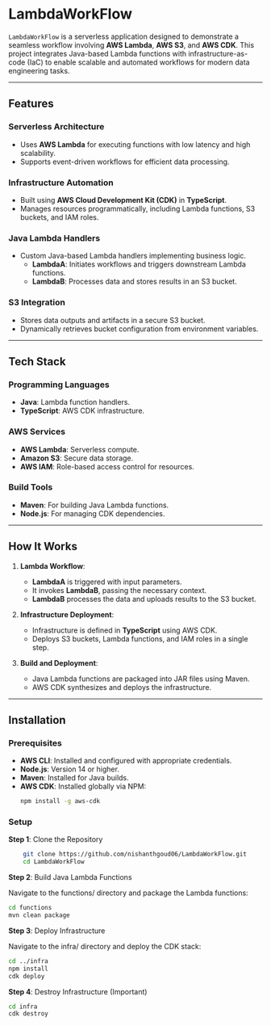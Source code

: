 # LambdaWorkFlow

`LambdaWorkFlow` is a serverless application designed to demonstrate a seamless workflow involving **AWS Lambda**, **AWS S3**, and **AWS CDK**. This project integrates Java-based Lambda functions with infrastructure-as-code (IaC) to enable scalable and automated workflows for modern data engineering tasks.

---

## Features

### Serverless Architecture

- Uses **AWS Lambda** for executing functions with low latency and high scalability.
- Supports event-driven workflows for efficient data processing.

### Infrastructure Automation

- Built using **AWS Cloud Development Kit (CDK)** in **TypeScript**.
- Manages resources programmatically, including Lambda functions, S3 buckets, and IAM roles.

### Java Lambda Handlers

- Custom Java-based Lambda handlers implementing business logic.
  - **LambdaA**: Initiates workflows and triggers downstream Lambda functions.
  - **LambdaB**: Processes data and stores results in an S3 bucket.

### S3 Integration

- Stores data outputs and artifacts in a secure S3 bucket.
- Dynamically retrieves bucket configuration from environment variables.

---

## Tech Stack

### Programming Languages

- **Java**: Lambda function handlers.
- **TypeScript**: AWS CDK infrastructure.

### AWS Services

- **AWS Lambda**: Serverless compute.
- **Amazon S3**: Secure data storage.
- **AWS IAM**: Role-based access control for resources.

### Build Tools

- **Maven**: For building Java Lambda functions.
- **Node.js**: For managing CDK dependencies.

---

## How It Works

1. **Lambda Workflow**:

   - **LambdaA** is triggered with input parameters.
   - It invokes **LambdaB**, passing the necessary context.
   - **LambdaB** processes the data and uploads results to the S3 bucket.

2. **Infrastructure Deployment**:

   - Infrastructure is defined in **TypeScript** using AWS CDK.
   - Deploys S3 buckets, Lambda functions, and IAM roles in a single step.

3. **Build and Deployment**:
   - Java Lambda functions are packaged into JAR files using Maven.
   - AWS CDK synthesizes and deploys the infrastructure.

---

## Installation

### Prerequisites

- **AWS CLI**: Installed and configured with appropriate credentials.
- **Node.js**: Version 14 or higher.
- **Maven**: Installed for Java builds.
- **AWS CDK**: Installed globally via NPM:
  ```bash
  npm install -g aws-cdk
  ```
### Setup

**Step 1**: Clone the Repository 
    
```bash
    git clone https://github.com/nishanthgoud06/LambdaWorkFlow.git
    cd LambdaWorkFlow
  ```
**Step 2**: Build Java Lambda Functions

Navigate to the functions/ directory and package the Lambda functions:
```bash
cd functions
mvn clean package
```
**Step 3**: Deploy Infrastructure

Navigate to the infra/ directory and deploy the CDK stack:
```bash
cd ../infra
npm install
cdk deploy
```

**Step 4**: Destroy Infrastructure (Important)
```bash
cd infra
cdk destroy
```

